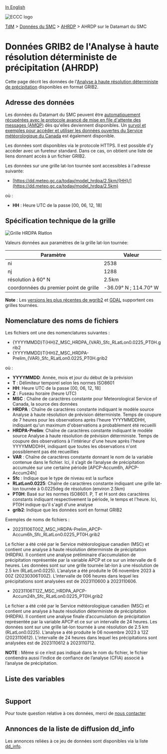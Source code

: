 [In English](readme_hrdpa-datamart_en.md)

![ECCC logo](../../img_eccc-logo.png)

[TdM](../../readme_fr.md) > [Données du SMC](../readme_fr.md) > [AHRDP](readme_hrdpa_fr.md) > AHRDP sur le Datamart du SMC

# Données GRIB2 de l'Analyse à haute résolution déterministe de précipitation (AHRDP)

Cette page décrit les données de l'[Analyse à haute résolution déterministe de précipitation](./readme_hrdpa-datamart_fr.md) disponibles en format GRIB2.

## Adresse des données 

Les données du Datamart du SMC peuvent être [automatiquement récupérées avec le protocole avancé de mise en file d'attente des messages (AMQP)](../../msc-datamart/amqp_fr.md) dès qu'elles deviennent disponibles. Un [survol et exemples pour accéder et utiliser les données ouvertes du Service météorologique du Canada](../../usage/readme_fr.md) est également disponible.

Les données sont disponibles via le protocole HTTPS. Il est possible d’y accéder avec un fureteur standard. Dans ce cas, on obtient une liste de liens donnant accès à un fichier GRIB2.

Les données sur une grille lat-lon tournée sont accessibles à l'adresse suivante:

* [https://dd.meteo.gc.ca/today/model_hrdpa/2.5km/{HH}/](https://dd.meteo.gc.ca/today/model_hrdpa/2.5km)

où :

* __HH__ : Heure UTC de la passe [00, 06, 12, 18]

## Spécification technique de la grille

![Grille HRDPA Rlatlon](https://collaboration.cmc.ec.gc.ca/cmc/cmos/public_doc/msc-data/nwp_hrdpa/grille_hrdpa_rlatlon.png)

Valeurs données aux paramètres de la grille lat-lon tournée:

| Paramètre | Valeur |
| ------ | ------ |
| ni | 2538 |
| nj | 1288 | 
| résolution à 60° N | 2.5km |
| coordonnées du premier point de grille | -36.09° N ; 114.70° W |

__Note__ : Les [versions les plus récentes de wgrib2](https://www.cpc.ncep.noaa.gov/products/wesley/wgrib2/update_2.0.8.html) et [GDAL](https://gdal.org/) supportent ces grilles tournées.

## Nomenclature des noms de fichiers 

Les fichiers ont une des nomenclatures suivantes :

* {YYYYMMDD}T{HH}Z_MSC_HRDPA_{VAR}_Sfc_RLatLon0.0225_PT0H.grib2
* {YYYYMMDD}T{HH}Z_MSC_HRDPA-Prelim_{VAR}_Sfc_RLatLon0.0225_PT0H.grib2

où :

* __YYYYMMDD__: Année, mois et jour du début de la prévision 
* __T__ : Délimiteur temporel selon les normes ISO8601
* __HH__: Heure UTC de la passe [00, 06, 12, 18]
* __Z__ : Fuseau horaire (heure UTC)
* __MSC__ : Chaîne de caractères constante pour Meteorological Service of Canada, la source des données
* __HRDPA__ : Chaîne de caractères constante indiquant le modèle source Analyse à haute résolution de prévision déterministe. Temps de coupure de 7 heures pour les observations après l'heure YYYYMMDDHH, indiquant qu'un maximum d'observations a probablement été recueilli
* __HRDPA-Prelim__: Chaîne de caractères constante indiquant le modèle source Analyse à haute résolution de prévision déterministe. Temps de coupure des observations à l'intérieur d'une heure après l'heure YYYYMMDDHH, indiquant que toutes les observations n'ont possiblement pas été recueillies
* __VAR__ : Chaîne de caractères constante donnant le nom de la variable contenue dans le fichier. Ici, il s’agit de l’analyse de précipitation accumulée sur une certaine période [APCP-Accum6h, APCP-Accum24h]
* __Sfc__ : Indique que le type de niveau est la surface
* __RLatLon0.0225__: Chaîne de caractères constante indiquant une grille lat-lon tournée à 0.0225deg de résolution (environ 2.5km)
* __PT0H__: Basé sur les normes ISO8601. P, T et H sont des caractères constants indiquant respectivement la période, le temps et l'heure. Ici, PT0H indique qu'il s'agit d'une analyse
* __grib2__:  Indique que les données sont en format GRIB2

Exemples de noms de fichiers :

* 20231106T00Z_MSC_HRDPA-Prelim_APCP-Accum6h_Sfc_RLatLon0.0225_PT0H.grib2

Le fichier a été créé par le Service météorologique canadien (MSC) et contient une analyse à haute résolution déterministe de précipitation (HRDPA). Il contient une analyse préliminaire d’accumulation de précipitation représentée par la variable APCP et ce sur un intervalle de 6 heures. Les données sont sur une grille tournée lat-lon à une résolution de 2.5 km (RLatLon0.0225). L’analyse a été produite le 06 novembre 2023 à 00Z (20230306T00Z). L’intervalle de 006 heures dans lequel les précipitations sont analysées est de 2023110600 à 2023110606.

* 20231106T12Z_MSC_HRDPA_APCP-Accum24h_Sfc_RLatLon0.0225_PT0H.grib2

Le fichier a été créé par le Service météorologique canadien (MSC) et contient une analyse à haute résolution déterministe de précipitation (HRDPA). Il contient une analyse finale d’accumulation de précipitation représentée par la variable APCP et ce sur un intervalle de 24 heures. Les données sont sur une grille lat-lon tournée à une résolution de 2.5 km (RLatLon0.0225). L’analyse a été produite le 06 novembre 2023 à 12Z (2023110612). L’intervalle de 24 heures dans lequel les précipitations sont analysées est de 2023110612 à 2023110712.

__NOTE__ : Même si ce n’est pas indiqué dans le nom du fichier, le fichier contiendra aussi l’indice de confiance de l’analyse (CFIA) associé à l’analyse de précipitation.

## Liste des variables

<table id="csv-table" class="display"></table>

<link href="https://cdn.jsdelivr.net/npm/simple-datatables@latest/dist/style.css" rel="stylesheet" type="text/css">
<script src="https://cdn.jsdelivr.net/npm/simple-datatables@latest"></script>
<script src="../../../js/variables_datatable.js" type="text/javascript"></script>
<script>
  loadTable("csv-table", "../../../assets/csv/HRDPA_Variables-List_fr.csv");
</script>

## Support

Pour toute question relative à ces données, merci de [nous contacter]( https://meteo.gc.ca/mainmenu/contact_us_f.html)

## Annonces de la liste de diffusion dd_info 

Les annonces reliées à ce jeu de données sont disponibles via la liste [dd_info](https://comm.collab.science.gc.ca/mailman3/postorius/lists/dd_info/).

